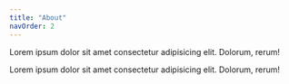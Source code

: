 ```yaml
---
title: "About"
navOrder: 2
---
```


Lorem ipsum dolor sit amet consectetur adipisicing elit. Dolorum, rerum!

Lorem ipsum dolor sit amet consectetur adipisicing elit. Dolorum, rerum!
